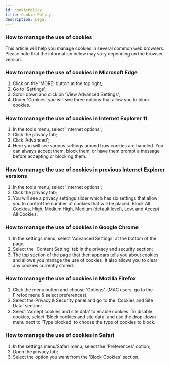 ```yaml
---
id: cookiePolicy
title: Cookie Policy
description: Legal
---
```



### How to manage the use of cookies


This article will help you manage cookies in several common web browsers. Please note that the information below may vary depending on the browser version.



### How to manage the use of cookies in Microsoft Edge

1. Click on the 'MORE' button at the top right;
2. Go to 'Settings';
3. Scroll down and click on 'View Advanced Settings';
4. Under 'Cookies' you will see three options that allow you to block cookies.

### How to manage the use of cookies in Internet Explorer 11

1. In the tools menu, select 'Internet options';
2. Click the privacy tab;
3. Click 'Advanced';
4. Here you will see various settings around how cookies are handled. You can always accept them, block them, or have them prompt a message before accepting or blocking them.

### How to manage the use of cookies in previous Internet Explorer versions

1. In the tools menu, select 'Internet options';
2. Click the privacy tab;
3. You will see a privacy settings slider which has six settings that allow you to control the number of cookies that will be placed: Block All Cookies, High, Medium High, Medium (default level), Low, and Accept All Cookies.

### How to manage the use of cookies in Google Chrome

1. In the settings menu, select 'Advanced Settings' at the bottom of the page;
2. Select the 'Content Setting' tab in the privacy and security section;
3. The top section of the page that then appears tells you about cookies and allows you manage the use of cookies. It also allows you to clear any cookies currently stored.

### How to manage the use of cookies in Mozilla Firefox

1. Click the menu button and choose 'Options'. (MAC users, go to the Firefox menu & select preferences);
2. Select the Privacy & Security panel and go to the 'Cookies and Site Data' section;
3. Select 'Accept cookies and site data' to enable cookies. To disable cookies, select 'Block cookies and site data' and use the drop-down menu next to 'Type blocked' to choose the type of cookies to block.

### How to manage the use of cookies in Safari

1. In the settings menu/Safari menu, select the 'Preferences' option;
2. Open the privacy tab;
3. Select the option you want from the 'Block Cookies' section.